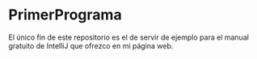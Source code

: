 # PrimerPrograma
El único fin de este repositorio es el de servir de ejemplo para el manual gratuito de IntelliJ que ofrezco en mi página web.
